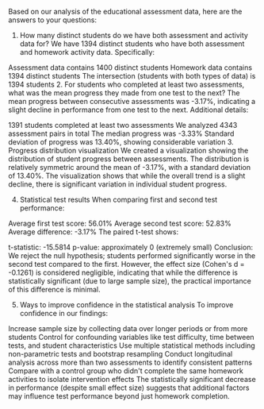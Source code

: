 Based on our analysis of the educational assessment data, here are the answers to your questions:

1. How many distinct students do we have both assessment and activity data for?
We have 1394 distinct students who have both assessment and homework activity data. Specifically:

Assessment data contains 1400 distinct students
Homework data contains 1394 distinct students
The intersection (students with both types of data) is 1394 students
2. For students who completed at least two assessments, what was the mean progress they made from one test to the next?
The mean progress between consecutive assessments was -3.17%, indicating a slight decline in performance from one test to the next. Additional details:

1391 students completed at least two assessments
We analyzed 4343 assessment pairs in total
The median progress was -3.33%
Standard deviation of progress was 13.40%, showing considerable variation
3. Progress distribution visualization
We created a visualization showing the distribution of student progress between assessments. The distribution is relatively symmetric around the mean of -3.17%, with a standard deviation of 13.40%. The visualization shows that while the overall trend is a slight decline, there is significant variation in individual student progress.

4. Statistical test results
When comparing first and second test performance:

Average first test score: 56.01%
Average second test score: 52.83%
Average difference: -3.17%
The paired t-test shows:

t-statistic: -15.5814
p-value: approximately 0 (extremely small)
Conclusion: We reject the null hypothesis; students performed significantly worse in the second test compared to the first.
However, the effect size (Cohen's d = -0.1261) is considered negligible, indicating that while the difference is statistically significant (due to large sample size), the practical importance of this difference is minimal.

5. Ways to improve confidence in the statistical analysis
To improve confidence in our findings:

Increase sample size by collecting data over longer periods or from more students
Control for confounding variables like test difficulty, time between tests, and student characteristics
Use multiple statistical methods including non-parametric tests and bootstrap resampling
Conduct longitudinal analysis across more than two assessments to identify consistent patterns
Compare with a control group who didn't complete the same homework activities to isolate intervention effects
The statistically significant decrease in performance (despite small effect size) suggests that additional factors may influence test performance beyond just homework completion.
